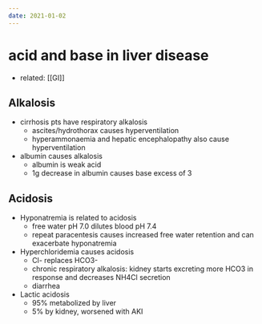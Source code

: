 ```yaml
---
date: 2021-01-02
---
```


# acid and base in liver disease

- related: [[GI]]

<!-- liver disease patients alkalosis and acidosis causes -->

## Alkalosis

- cirrhosis pts have respiratory alkalosis
	- ascites/hydrothorax causes hyperventilation
	- hyperammonaemia and hepatic encephalopathy also cause hyperventilation
- albumin causes alkalosis
	- albumin is weak acid
	- 1g decrease in albumin causes base excess of 3

## Acidosis

- Hyponatremia is related to acidosis
	- free water pH 7.0 dilutes blood pH 7.4
	- repeat paracentesis causes increased free water retention and can exacerbate hyponatremia
- Hyperchloridemia causes acidosis
	- Cl- replaces HCO3-
	- chronic respiratory alkalosis: kidney starts excreting more HCO3 in response and decreases NH4Cl secretion
	- diarrhea
- Lactic acidosis
	- 95% metabolized by liver
	- 5% by kidney, worsened with AKI
